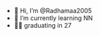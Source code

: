 - 👋 Hi, I’m @Radhamaa2005
- 🌱 I’m currently learning NN
- 👩‍🎓 graduating in 27
<!---
Radhamaa2005/Radhamaa2005 is a ✨ special ✨ repository because its `README.md` (this file) appears on your GitHub profile.
You can click the Preview link to take a look at your changes.
--->
